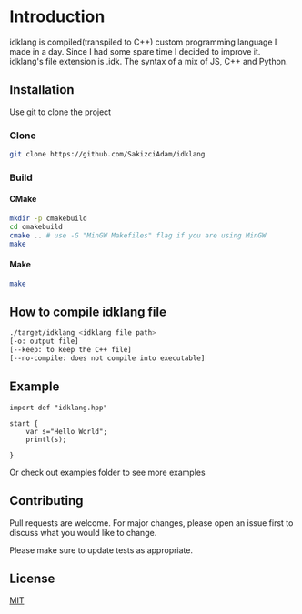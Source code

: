# Introduction

idklang is compiled(transpiled to C++) custom programming language I made in a day. Since I had some spare time I decided to improve it. idklang's file extension is .idk. The syntax of a mix of JS, C++ and Python. 

## Installation

Use git to clone the project

### Clone

```bash
git clone https://github.com/SakizciAdam/idklang
```

### Build

#### CMake

```bash
mkdir -p cmakebuild
cd cmakebuild
cmake .. # use -G "MinGW Makefiles" flag if you are using MinGW
make
```

#### Make

```bash
make
```

## How to compile idklang file

```bash
./target/idklang <idklang file path> 
[-o: output file] 
[--keep: to keep the C++ file] 
[--no-compile: does not compile into executable]
```

## Example

```
import def "idklang.hpp"

start {
    var s="Hello World";
    printl(s);
    
}
```

Or check out examples folder to see more examples

## Contributing
Pull requests are welcome. For major changes, please open an issue first to discuss what you would like to change.

Please make sure to update tests as appropriate.

## License
[MIT](https://choosealicense.com/licenses/mit/)